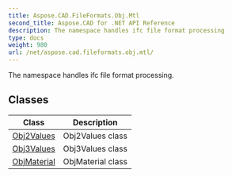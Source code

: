 ```yaml
---
title: Aspose.CAD.FileFormats.Obj.Mtl
second_title: Aspose.CAD for .NET API Reference
description: The namespace handles ifc file format processing
type: docs
weight: 980
url: /net/aspose.cad.fileformats.obj.mtl/
---
```

The namespace handles ifc file format processing.

## Classes

| Class | Description |
| --- | --- |
| [Obj2Values](./obj2values/) | Obj2Values class |
| [Obj3Values](./obj3values/) | Obj3Values class |
| [ObjMaterial](./objmaterial/) | ObjMaterial class |


